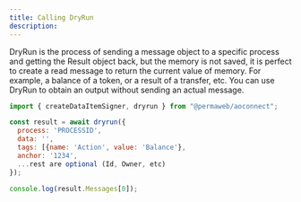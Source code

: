```yaml
---
title: Calling DryRun
description: 
---
```


DryRun is the process of sending a message object to a specific process and getting the Result object back, but the memory is not saved, it is perfect to create a read message to return the current value of memory. For example, a balance of a token, or a result of a transfer, etc. You can use DryRun to obtain an output without sending an actual message.

```js
import { createDataItemSigner, dryrun } from "@permaweb/aoconnect";

const result = await dryrun({
  process: 'PROCESSID',
  data: '',
  tags: [{name: 'Action', value: 'Balance'},
  anchor: '1234',
  ...rest are optional (Id, Owner, etc)
});

console.log(result.Messages[0]);
```

